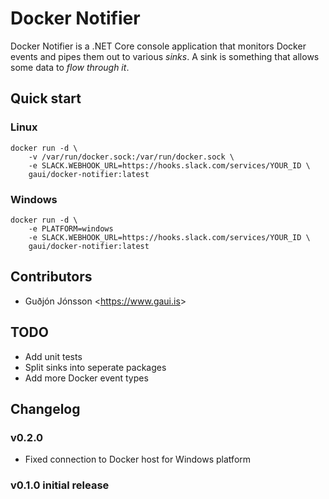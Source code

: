 # Docker Notifier

Docker Notifier is a .NET Core console application that monitors Docker events and pipes them out to various _sinks_. A sink is something that allows some data to _flow through it_.

## Quick start

### Linux

```
docker run -d \
    -v /var/run/docker.sock:/var/run/docker.sock \
    -e SLACK.WEBHOOK_URL=https://hooks.slack.com/services/YOUR_ID \
    gaui/docker-notifier:latest
```

### Windows

```
docker run -d \
    -e PLATFORM=windows
    -e SLACK.WEBHOOK_URL=https://hooks.slack.com/services/YOUR_ID \
    gaui/docker-notifier:latest
```

## Contributors

- Guðjón Jónsson <<https://www.gaui.is>>

## TODO

- Add unit tests
- Split sinks into seperate packages
- Add more Docker event types

## Changelog

### v0.2.0

- Fixed connection to Docker host for Windows platform

### v0.1.0 initial release

